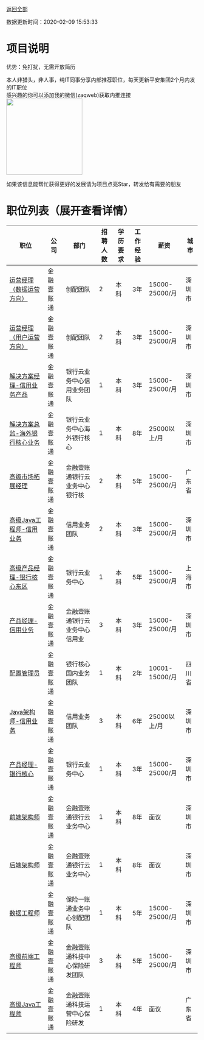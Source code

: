 [返回全部](https://github.com/zaqweb/PA-IT-JOBS/)

数据更新时间：2020-02-09 15:53:33
# 项目说明

优势：免打扰，无需开放简历

本人非猎头，非人事，纯IT同事分享内部推荐职位，每天更新平安集团2个月内发的IT职位  
感兴趣的你可以添加我的微信(zaqweb)获取内推连接  
<img src="https://github.com/zaqweb/PA-IT-JOBS/blob/master/WechatICode.jpeg"  height="200" width="200">

如果该信息能帮忙获得更好的发展请为项目点亮Star，转发给有需要的朋友
# 职位列表（展开查看详情）

|职位|公司|部门|招聘人数|学历要求|工作经验|薪资|城市|
|---|---|---|---|---|---|---|---|
|[运营经理（数据运营方向）](../detail/48224999858F43188185A78743991054.md)|金融壹账通|创配团队|2|本科|3年|15000-25000/月|深圳市|
|[运营经理（用户运营方向）](../detail/6505A9BBFDBC475AA9717825621956E6.md)|金融壹账通|创配团队|2|本科|3年|15000-25000/月|深圳市|
|[解决方案经理-信用业务产品](../detail/8A15C84A88174ACC9E2BF65B6475BD47.md)|金融壹账通|银行云业务中心信用业务团队|1|本科|3年|15000-25000/月|深圳市|
|[解决方案总监-海外银行核心业务](../detail/89E45484C14C4B1EBC517030E8FF04FA.md)|金融壹账通|银行云业务中心海外银行核心|1|本科|8年|25000以上/月|深圳市|
|[高级市场拓展经理](../detail/5CA1A0F5941B4BEC82490843A7A2CD57.md)|金融壹账通|金融壹账通银行云业务中心银行核|2|本科|5年|15000-25000/月|广东省|
|[高级Java工程师-信用业务](../detail/7D2389796261447B97435D301D89CD6D.md)|金融壹账通|信用业务团队|2|本科|3年|15000-25000/月|深圳市|
|[高级产品经理-银行核心东区](../detail/AE25880267D5456AB7431AB1F9472778.md)|金融壹账通|银行云业务中心|1|本科|5年|15000-25000/月|上海市|
|[产品经理-信用业务](../detail/6E7B730988CA4BDB9ABC0CB169381483.md)|金融壹账通|金融壹账通银行云业务中心信用业|3|本科|3年|15000-25000/月|深圳市|
|[配置管理员](../detail/377F95A428E143FDB3C6DD9567DE7F11.md)|金融壹账通|银行核心国内业务团队|1|本科|2年|10001-15000/月|四川省|
|[Java架构师-信用业务](../detail/F8D3435144024AC5AD9779BB87AF97B6.md)|金融壹账通|信用业务团队|3|本科|6年|25000以上/月|深圳市|
|[产品经理-银行核心](../detail/4EE4B51FF0874946AA0F3A4FAFCCD874.md)|金融壹账通|银行云业务中心|1|本科|3年|15000-25000/月|深圳市|
|[前端架构师](../detail/D58E25864E014F7690D736388C6DFD3E.md)|金融壹账通|金融壹账通银行云业务中心|1|本科|8年|面议|深圳市|
|[后端架构师](../detail/FBE50ADF7453471AA14889A254C93D83.md)|金融壹账通|金融壹账通银行云业务中心|1|本科|8年|面议|深圳市|
|[数据工程师](../detail/33E54CC0C4FF431690E53FC2EADEA600.md)|金融壹账通|保险一账通业务中心创配团队|1|本科|5年|15000-25000/月|深圳市|
|[高级前端工程师](../detail/1DB24F726F534B8B82EDB41025B21A7C.md)|金融壹账通|金融壹账通科技中心保险研发团队|3|本科|5年|15000-25000/月|深圳市|
|[高级Java工程师](../detail/E2B07FC9FC3C44EA8B3B31B88D1E94B3.md)|金融壹账通|金融壹账通科技运营中心保险研发|1|本科|4年|面议|广东省|





